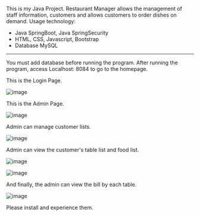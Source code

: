 This is my Java Project. Restaurant Manager allows the management of staff information, customers and allows customers to order dishes on demand.
Usage technology:
- Java SpringBoot, Java SpringSecurity
- HTML, CSS, Javascript, Bootstrap
- Database MySQL

---------------
You must add database before running the program. After running the program, access Localhost: 8084 to go to the homepage.

This is the Login Page.

![image](https://user-images.githubusercontent.com/126595354/222193415-64dd2957-5421-45e9-b96f-982122010617.png)

This is the Admin Page.

![image](https://user-images.githubusercontent.com/126595354/222194299-30d604bd-13a4-479f-8fd7-b1030313d3d4.png)

Admin can manage customer lists.

![image](https://user-images.githubusercontent.com/126595354/222316942-083f2099-bae5-4e5d-b4d6-b09171900fb7.png)

Admin can view the customer's table list and food list.

![image](https://user-images.githubusercontent.com/126595354/222317060-e8047a76-1294-4678-87a6-70cdcc352d75.png)

![image](https://user-images.githubusercontent.com/126595354/222317229-aa672b66-d703-4354-ad78-12fc3ba58b70.png)

And finally, the admin can view the bill by each table.

![image](https://user-images.githubusercontent.com/126595354/222317480-907f5ef7-93d7-45be-82dc-dab95ac1bd07.png)


Please install and experience them.
